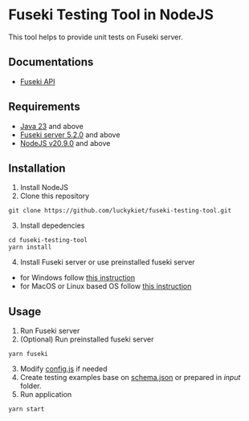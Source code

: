 # Fuseki Testing Tool in NodeJS

This tool helps to provide unit tests on Fuseki server. 

## Documentations
- [Fuseki API](https://jena.apache.org/documentation/fuseki2/fuseki-server-protocol.html)

## Requirements
- [Java 23](https://openjdk.org/) and above
- [Fuseki server 5.2.0](https://jena.apache.org/download/) and above
- [NodeJS v20.9.0](https://nodejs.org/en/download) and above

## Installation
1. Install NodeJS
2. Clone this repository
```
git clone https://github.com/luckykiet/fuseki-testing-tool.git
```
3. Install depedencies
```
cd fuseki-testing-tool
yarn install
```
4. Install Fuseki server or use preinstalled fuseki server
- for Windows follow [this instruction](https://github.com/nvbach91/4IZ441/wiki/Apache-Jena-Fuseki)
- for MacOS or Linux based OS follow [this instruction](macos/README.md)

## Usage
1. Run Fuseki server
2. (Optional) Run preinstalled fuseki server
```
yarn fuseki
```
3. Modify [config.js](config.js) if needed
4. Create testing examples base on [schema.json](schema.json) or prepared in _input_ folder.
5. Run application
```
yarn start
```